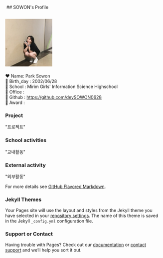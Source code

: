&nbsp;## SOWON's Profile

## <img src="KakaoTalk_20200805_101842005.jpg" width="30%">
  
  
:heart: Name: Park Sowon \
:birthday: Birth_day : 2002/06/28 \
:school: School : Mirim Girls' Information Science Highschool \
:post_office:  Office : \
:gem: Github : https://github.com/devSOWON0628 \
:crown: Award : 



### Project
"프로젝트"

### School activities
"교내활동"

### External activity
"외부활동"


For more details see [GitHub Flavored Markdown](https://guides.github.com/features/mastering-markdown/).

### Jekyll Themes

Your Pages site will use the layout and styles from the Jekyll theme you have selected in your [repository settings](https://github.com/devSOWON0628/devSOWON0628.github.io/settings). The name of this theme is saved in the Jekyll `_config.yml` configuration file.

### Support or Contact

Having trouble with Pages? Check out our [documentation](https://help.github.com/categories/github-pages-basics/) or [contact support](https://github.com/contact) and we’ll help you sort it out.
